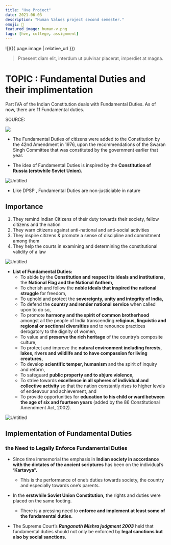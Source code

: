 ```yaml
---
title: "Hve Project"
date: 2021-06-03
description: "Human Values project second semester."
emoji: 📖
featured_image: human-v.png
tags: [hve, college, assignment]
---
```


![]({{ page.image | relative_url }})
> Praesent diam elit, interdum ut pulvinar placerat, imperdiet at magna.


# TOPIC : **Fundamental Duties and their implimentation**

Part IVA of the Indian Constitution deals with Fundamental Duties. As of now, there are 11 Fundamental duties.

SOURCE: 

![](https://s3.us-west-2.amazonaws.com/secure.notion-static.com/5417f069-bcb5-4bc9-849a-73db140a60ff/Untitled.png?X-Amz-Algorithm=AWS4-HMAC-SHA256&X-Amz-Content-Sha256=UNSIGNED-PAYLOAD&X-Amz-Credential=AKIAT73L2G45EIPT3X45%2F20220711%2Fus-west-2%2Fs3%2Faws4_request&X-Amz-Date=20220711T155930Z&X-Amz-Expires=86400&X-Amz-Signature=3e66077bed0fcc9bf5126c9d29549fab94709cc3d79fb16df5db391a16a4ab04&X-Amz-SignedHeaders=host&response-content-disposition=filename%20%3D%22Untitled.png%22&x-id=GetObject)


- The Fundamental Duties of citizens were added to the Constitution by the 42nd
  Amendment in 1976, upon the recommendations of the Swaran Singh Committee
  that was constituted by the government earlier that year.

- The idea of Fundamental Duties is inspired by the **Constitution of Russia (erstwhile Soviet Union).**

![Untitled](https://s3.us-west-2.amazonaws.com/secure.notion-static.com/6e00fd6f-c03f-4676-a3bc-ef9e277c100c/Untitled.png?X-Amz-Algorithm=AWS4-HMAC-SHA256&X-Amz-Content-Sha256=UNSIGNED-PAYLOAD&X-Amz-Credential=AKIAT73L2G45EIPT3X45%2F20220718%2Fus-west-2%2Fs3%2Faws4_request&X-Amz-Date=20220718T144301Z&X-Amz-Expires=86400&X-Amz-Signature=fcb31a42a052a88cfe73c1baa2108ccba9ab5aea6d0dab7da1fde12319db029c&X-Amz-SignedHeaders=host&response-content-disposition=filename%20%3D%22Untitled.png%22&x-id=GetObject)

- Like DPSP , Fundamental Duties are non-justiciable in nature

## Importance

1. They remind Indian Citizens of their duty towards their society, fellow citizens and the nation
2. They warn citizens against anti-national and anti-social activities
3. They inspire citizens & promote a sense of discipline and commitment among them
4. They help the courts in examining and determining the constitutional validity of a law 

![Untitled](https://s3.us-west-2.amazonaws.com/secure.notion-static.com/1b3d3f7c-a7df-48d8-bd8d-8845aedf19e5/Untitled.png?X-Amz-Algorithm=AWS4-HMAC-SHA256&X-Amz-Content-Sha256=UNSIGNED-PAYLOAD&X-Amz-Credential=AKIAT73L2G45EIPT3X45%2F20220718%2Fus-west-2%2Fs3%2Faws4_request&X-Amz-Date=20220718T144239Z&X-Amz-Expires=86400&X-Amz-Signature=da985e5f80c9b0b3f3782c7e111bd83ee12627b879ab016f155202217f351773&X-Amz-SignedHeaders=host&response-content-disposition=filename%20%3D%22Untitled.png%22&x-id=GetObject)

- **List of Fundamental Duties:**
    - To abide by the **Constitution and respect its ideals and institutions,** the **National Flag and the National Anthem,**
    - To cherish and follow the **noble ideals that inspired the national struggle** for freedom,
    - To uphold and protect the **sovereignty, unity and integrity of India,**
    - To defend the **country and render national service** when called upon to do so,
    - To promote **harmony and the spirit of common brotherhood** amongst all the people of India transcending **religious, linguistic and regional or sectional diversities** and to renounce practices derogatory to the dignity of women,
    - To value and **preserve the rich heritage** of the country’s composite culture,
    - To protect and improve the **natural environment including forests, lakes, rivers and wildlife and to have compassion for living creatures,**
    - To develop **scientific temper, humanism** and the spirit of inquiry and reform,
    - To safeguard **public property and to abjure violence,**
    - To strive towards **excellence in all spheres of individual and collective activity** so that the nation constantly rises to higher levels of endeavour and achievement, and
    - To provide opportunities for **education to his child or ward between the age of six and fourteen years** (added by the 86 Constitutional Amendment Act, 2002).
        
        


![Untitled](https://s3.us-west-2.amazonaws.com/secure.notion-static.com/9e1fe474-363a-4302-bfda-93625f4c2760/Untitled.png?X-Amz-Algorithm=AWS4-HMAC-SHA256&X-Amz-Content-Sha256=UNSIGNED-PAYLOAD&X-Amz-Credential=AKIAT73L2G45EIPT3X45%2F20220718%2Fus-west-2%2Fs3%2Faws4_request&X-Amz-Date=20220718T144221Z&X-Amz-Expires=86400&X-Amz-Signature=70b0ef282f91941e3015433c39f798a0a126d582acfb0426351fa9a8b7333064&X-Amz-SignedHeaders=host&response-content-disposition=filename%20%3D%22Untitled.png%22&x-id=GetObject)

## Implementation of Fundamental Duties

### **the Need to Legally Enforce Fundamental Duties**

- Since time immemorial the emphasis in **Indian society in accordance with the dictates of the ancient scriptures** has been on the individual’s **‘Kartavya”.**
    - This is the performance of one’s duties towards society, the country and especially towards one’s parents.
    
- In the **erstwhile Soviet Union Constitution,** the rights and duties were placed on the same footing.
    - There is a pressing need to **enforce and implement at least some of the fundamental duties.**

- The Supreme Court’s ***Ranganath Mishra judgment 2003*** held that fundamental duties should not only be enforced by **legal sanctions but also by social sanctions.**
